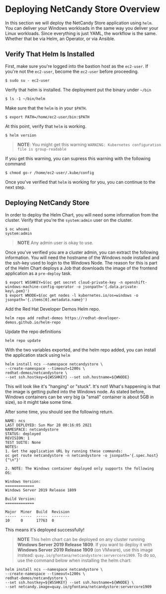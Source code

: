 # Deploying NetCandy Store Overview

In this section we will deploy the NetCandy Store application using `helm`. You can deliver your Windows workloads in the same way you deliver your Linux workloads. Since everything is just YAML, the workflow is the same. Whether that be via Helm, an Operator, or via Ansible.

## Verify That Helm Is Installed

First, make sure you're logged into the bastion host as the `ec2-user`. If you're not the `ec2-user`, become the `ec2-user` before proceeding.

```shell
$ sudo su - ec2-user
```

Verify that helm is installed. The deployment put the binary under `~/bin`

```shell
$ ls -1 ~/bin/helm
```

Make sure that the `helm` is in your `$PATH`.

```shell
$ export PATH=/home/ec2-user/bin:$PATH
```

At this point, verify that `helm` is working.

```shell
$ helm version
```

> __NOTE__: You might get this warning `WARNING: Kubernetes configuration file is group-readable`

If you get this warning, you can supress this warning with the following command

```shell
$ chmod go-r /home/ec2-user/.kube/config
```

Once you've verified that `helm` is working for you, you can continue to the next step.


## Deploying NetCandy Store

In order to deploy the Helm Chart, you will need some information from the cluster. Verify that you're the `system:admin` user on the cluster.

```shell
$ oc whoami
system:admin
```

> __NOTE__ Any admin user is okay to use.

Once you've verified you are a cluster admin, you can extract the following information. You will need the hostname of the Windows node installed and the ssh-key used to login to the Windows Node. The reason for this is part of the Helm Chart deploys a Job that downloads the image of the frontend application as a `pre-deploy` task.

```shell
$ export WSSHKEY=$(oc get secret cloud-private-key -n openshift-windows-machine-config-operator -o jsonpath='{.data.private-key\.pem}')
$ export WNODE=$(oc get nodes -l kubernetes.io/os=windows -o jsonpath='{.items[0].metadata.name}')
```

Add the Red Hat Developer Demos Helm repo.

```shell
helm repo add redhat-demos https://redhat-developer-demos.github.io/helm-repo
```

Update the repo definitions

```shell
helm repo update
```

With the two variables exported, and the helm repo added, you can install the application stack using `helm`

```shell
helm install ncs --namespace netcandystore \
--create-namespace --timeout=1200s \
redhat-demos/netcandystore \
--set ssh.hostkey=${WSSHKEY} --set ssh.hostname=${WNODE}

```

This will look like it's "hanging" or "stuck". It's not! What's happening is that the image is getting pulled into the Windows node. As stated before, Windows containers can be very big (a "small" container is about 5GB in size), so it might take some time.

After some time, you should see the following return.

```text
NAME: ncs
LAST DEPLOYED: Sun Mar 28 00:16:05 2021
NAMESPACE: netcandystore
STATUS: deployed
REVISION: 1
TEST SUITE: None
NOTES:
1. Get the application URL by running these commands:
oc get route netcandystore -n netcandystore -o jsonpath='{.spec.host}{"\n"}'

2. NOTE: The Windows container deployed only supports the following OS:

Windows Version:
=============
Windows Server 2019 Release 1809

Build Version:
=============

Major  Minor  Build  Revision
-----  -----  -----  --------
10     0      17763  0
```

This means it's deployed successfully!

> __NOTE__ This helm chart can be deployed on any cluster running **Windows Server 2019 Release 1809**. If you want to deploy it with **Windows Server 2019 Release 1909** (on VMware), use this image instead: `quay.io/gfontana/netcandystore:servercore1909`. To do so, use the command below when installing the helm chart:

```shell
helm install ncs --namespace netcandystore \
--create-namespace --timeout=1200s \
redhat-demos/netcandystore \
--set ssh.hostkey=${WSSHKEY} --set ssh.hostname=${WNODE} \
--set netcandy.image=quay.io/gfontana/netcandystore:servercore1909
```
